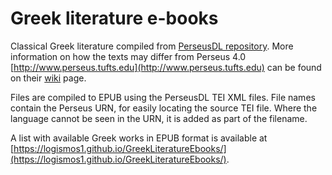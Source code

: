 # Greek literature e-books

Classical Greek literature compiled from [PerseusDL repository](https://github.com/PerseusDL/canonical-greekLit). More information on how the texts may differ from Perseus 4.0 [http://www.perseus.tufts.edu](http://www.perseus.tufts.edu) can be found on their [wiki](https://github.com/PerseusDL/canonical-greekLit/wiki) page.

Files are compiled to EPUB using the PerseusDL TEI XML files. File names contain the Perseus URN, for easily locating the source TEI file. Where the language cannot be seen in the URN, it is added as part of the filename.

A list with available Greek works in EPUB format is available at [https://logismos1.github.io/GreekLiteratureEbooks/](https://logismos1.github.io/GreekLiteratureEbooks/).

